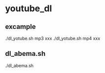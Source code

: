 # youtube_dl



## excample

   ./dl_yotube.sh mp3 xxx
   ./dl_yotube.sh mp4 xxx


## dl_abema.sh

  ./dl_abema.sh
